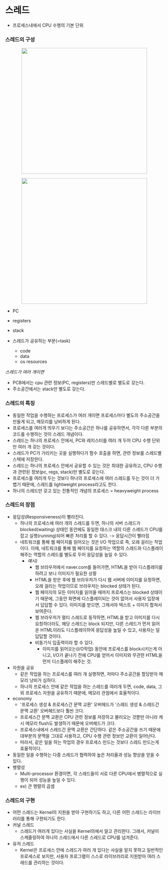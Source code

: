 # 스레드
- 프로세스내에서 CPU 수행의 기본 단위

### 스레드의 구성
<p align="center"><img src = "https://user-images.githubusercontent.com/67847920/153741306-3b19c622-bb6f-4a7b-a0e9-56ab2239e50e.PNG" width="400"></p>
<p align="center"><img src = "https://user-images.githubusercontent.com/67847920/153741320-d308ca42-4aa3-429f-8f95-48a218536816.PNG" width="400"></p>

- PC
- registers
- stack
  

- 스레드가 공유하는 부분(=task)
  - code
  - data
  - os resources

*스레드가 여러 개이면*
  - PCB에서는 cpu 관련 정보(PC, registers)만 스레드별로 별도로 갖는다.
  - 주소공간에서는 stack만 별도로 갖는다.

### 스레드의 특징
- 동일한 작업을 수행하는 프로세스가 여러 개이면 프로세스마다 별도의 주소공간을 만들게 되고, 메모리를 낭비하게 된다.
- 프로세스를 여러개 띄우기 보다는 주소공간은 하나를 공유하면서, 각각 다른 부분의 코드를 수행하는 것이 스레드 개념이다.
- 스레드는 하나의 프로세스 안에서, PC와 레지스터를 여러 개 두어 CPU 수행 단위만 여러 개 갖는 것이다.
- 스레드가 PC가 가리키는 곳을 실행하다가 함수 호출을 하면, 관련 정보를 스레드별 스택에 저장한다.
- 스레드는 하나의 프로세스 안에서 공유할 수 있는 것은 최대한 공유하고, CPU 수행과 관련된 정보(pc, regs, stack)만 별도로 갖는다. 
- 프로세스를 여러개 두는 것보다 하나의 프로세스에 여러 스레드를 두는 것이 더 가볍기 때문에, 스레드를 lightweight process라고도 한다.
- 하나의 스레드만 갖고 있는 전통적인 개념의 프로세스 = heavyweight process


### 스레드의 장점
- 응답성(Responsiveness)이 빨라진다.
  - 하나의 프로세스에 여러 개의 스레드를 두면, 하나의 서버 스레드가 blocked(waiting) 상태인 동안에도 동일한 태스크 내의 다른 스레드가 CPU를 잡고
  실행(running)되어 빠른 처리를 할 수 있다. -> 응답시간이 빨라짐
  - 네트워크를 통해 웹 페이지를 읽어오는 것은 I/O 작업으로 즉, 오래 걸리는 작업이다. 이때, 네트워크를 통해 웹 페이지를 요청하는 역할의 스레드와 디스플레이해주는 역할의 스레드를 별도로 두어 응답성을 높일 수 있다.
    - *예시)*
      - 웹 브라우저에서 naver.com를 들어가면, HTML을 받아 디스플레이를 하려고 보니 이미지가 필요한 상황  
      - HTML을 받은 후에 웹 브라우저가 다시 웹 서버에 이미지를 요청하면, 오래 걸리는 작업이므로 브라우저는 blocked 상태가 된다.
      - 웹 페이지의 모든 이미지를 읽어올 때까지 프로세스는 blocked 상태이기 때문에, 그동안 화면에 디스플레이되는 것이 없어서 사용자 입장에서 답답할 수 있다. 이미지를 받으면, 그제서야 텍스트 + 이미지 합쳐서 보여준다.  
      - 웹 브라우저가 멀티 스레드로 동작하면, HTML을 받고 이미지를 다시 요청하더라도, 해당 스레드는 block 되지만, 다른 스레드가 먼저 읽어온 HTML이라도 디스플레이하여 응답성을 높일 수 있고, 사용자는 덜 답답할 것이다.
      - 비동기식 입출력이라 할 수 있다.
        - 이미지를 읽어오는(I/O작업) 동안에 프로세스를 block시키는게 아니고, I/O가 끝나기 전에 CPU를 얻어서 이미지와 무관한 HTML을 먼저 디스플레이 해주는 것.
- 자원을 공유
  - 같은 작업을 하는 프로세스를 여러 개 실행하면, 저마다 주소공간을 할당받아 메모리 낭비가 심하다. 
  - 하나의 프로세스 안에 같은 작업을 하는 스레드를 여러개 두면, code, data, 그외 프로세스 자원을 공유하기 때문에, 메모리 관점에서 효율적이다.
- economy
  - '프로세스 생성 & 프로세스간 문맥 교환' 오버헤드가 '스레드 생성 & 스레드간 문맥 교환' 오버헤드보다 훨씬 크다. 
  - 프로세스간 문맥 교환은 CPU 관련 정보를 저장하고 불러오는 것뿐만 아니라 캐시 메모리 flush도 발생하기 때문에 오버헤드가 크다. 
  - 프로세스내에서 스레드간 문맥 교환은 간단하다. 같은 주소공간을 쓰기 때문에 대부분의 문맥을 그대로 사용하고, CPU 수행 관련 정보만 교환이 일어난다.
  - 따라서, 같은 일을 하는 작업의 경우 프로세스 만드는 것보다 스레드 만드는게 효율적이다.
- 동일한 일을 수행하는 다중 스레드가 협력하여 높은 처리율과 성능 향상을 얻을 수 있다.
- 병렬성
  - Multi-processor 환경이면, 각 스레드들이 서로 다른 CPU에서 병렬적으로 실행이 되어 성능을 높일 수 있다.
  - ex) 큰 행렬의 곱셈
  
### 스레드의 구현
- 어떤 스레드는 Kernel의 지원을 받아 구현하기도 하고, 다른 어떤 스레드는 라이브러리를 통해 구현되기도 한다.
- 커널 스레드
  - 스레드가 여러개 있다는 사실을 Kernel의에서 알고 관리한다. 그래서, 커널이 스케줄링하여 하나의 스레드에서 다른 스레드로 CPU를 넘겨준다.
- 유저 스레드
  - Kernel은 프로세스 안에 스레드가 여러 개 있다는 사실을 알지 못하고 일반적인 프로세스로 보지만, 사용자 프로그램이 스스로 라이브러리로 지원받아 여러 스레드를 관리하는 것이다.
